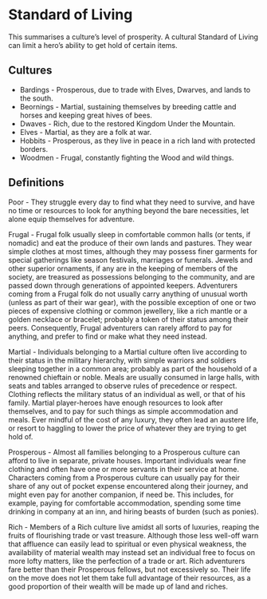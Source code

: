 # Standard of Living

This summarises a culture’s level of prosperity. A cultural Standard of Living can limit a hero’s ability to get hold of certain items.

## Cultures

* Bardings - Prosperous, due to trade with Elves, Dwarves, and lands to the south.
* Beornings - Martial, sustaining themselves by breeding cattle and horses and keeping great hives of bees.
* Dwaves - Rich, due to the restored Kingdom Under the Mountain.
* Elves - Martial, as they are a folk at war.
* Hobbits - Prosperous, as they live in peace in a rich land with protected borders.
* Woodmen - Frugal, constantly fighting the Wood and wild things.

## Definitions

Poor - They struggle every day to find what they need to survive, and have no time or resources to look for anything beyond the bare necessities, let alone equip themselves for adventure. 

Frugal - Frugal folk usually sleep in comfortable common halls (or tents, if nomadic) and eat the produce of their own lands and pastures. They wear simple clothes at most times, although they may possess finer garments for special gatherings like season festivals, marriages or funerals. Jewels and other superior ornaments, if any are in the keeping of members of the society, are treasured as possessions belonging to the community, and are passed down through generations of appointed keepers. Adventurers coming from a Frugal folk do not usually carry anything of unusual worth (unless as part of their war gear), with the possible exception of one or two pieces of expensive clothing or common jewellery, like a rich mantle or a golden necklace or bracelet; probably a token of their status among their peers. Consequently, Frugal adventurers can rarely afford to pay for anything, and prefer to find or make what they need instead.

Martial - Individuals belonging to a Martial culture often live according to their status in the military hierarchy, with simple warriors and soldiers sleeping together in a common area; probably as part of the household of a renowned chieftain or noble. Meals are usually consumed in large halls, with seats and tables arranged to observe rules of precedence or respect. Clothing reflects the military status of an individual as well, or that of his family.  Martial player-heroes have enough resources to look after themselves, and to pay for such things as simple accommodation and meals. Ever mindful of the cost of any luxury, they often lead an austere life, or resort to haggling to lower the price of whatever they are trying to get hold of.

Prosperous - Almost all families belonging to a Prosperous culture can afford to live in separate, private houses. Important individuals wear fine clothing and often have one or more servants in their service at home.  Characters coming from a Prosperous culture can usually pay for their share of any out of pocket expense encountered along their journey, and might even pay for another companion, if need be. This includes, for example, paying for comfortable accommodation, spending some time drinking in company at an inn, and hiring beasts of burden (such as ponies). 

Rich - Members of a Rich culture live amidst all sorts of luxuries, reaping the fruits of flourishing trade or vast treasure. Although those less well-off warn that affluence can easily lead to spiritual or even physical weakness, the availability of material wealth may instead set an individual free to focus on more lofty matters, like the perfection of a trade or art.  Rich adventurers fare better than their Prosperous fellows, but not excessively so. Their life on the move does not let them take full advantage of their resources, as a good proportion of their wealth will be made up of  land and riches.
